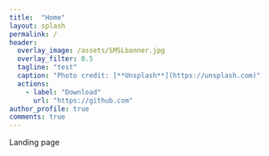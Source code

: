 ```yaml
---
title:  "Home"
layout: splash
permalink: /
header:
  overlay_image: /assets/SMSLbanner.jpg
  overlay_filter: 0.5
  tagline: "test"
  caption: "Photo credit: [**Unsplash**](https://unsplash.com)"
  actions:
    - label: "Download"
      url: "https://github.com"  
author_profile: true
comments: true
---
```


Landing page<br>

